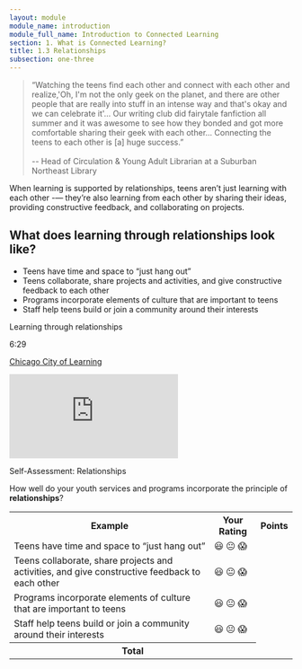 ```yaml
---
layout: module
module_name: introduction
module_full_name: Introduction to Connected Learning
section: 1. What is Connected Learning?
title: 1.3 Relationships
subsection: one-three
---
```


<!-- quote from INTK_035 -->

> “Watching the teens find each other and connect with each other and realize,'Oh, I'm not the only geek on the planet, and there are other people that are really into stuff in an intense way and that's okay and we can celebrate it'... Our writing club did fairytale fanfiction all summer and it was awesome to see how they bonded and got more comfortable sharing their geek with each other... Connecting the teens to each other is [a] huge success.”<br/><br/>-- Head of Circulation & Young Adult Librarian at a Suburban Northeast Library

When learning is supported by relationships, teens aren’t just learning with each other -— they’re also learning from each other by sharing their ideas, providing constructive feedback, and collaborating on projects.

## What does learning through relationships look like?  
* Teens have time and space to “just hang out”
* Teens collaborate, share projects and activities, and give constructive feedback to each other
* Programs incorporate elements of culture that are important to teens
* Staff help teens build or join a community around their interests

<div class="case_study_box">
  <p class="box-title">Learning through relationships</p>
  <p class="videotime">6:29</p> <p class="source"><a href="https://www.youtube.com/channel/UCK3lhPDfexvG10DUROwVVhw" class="external">Chicago City of Learning</a></p>
  <div class="video">
<iframe src="https://www.youtube.com/embed/whc_ZivyEdA" frameborder="0" allow="autoplay; encrypted-media" allowfullscreen></iframe></div>
  </div>

 <div class="reflection">
	<p>Self-Assessment: Relationships</p>
	<p>How well do your youth services and programs incorporate the principle of <b>relationships</b>?</p>
	<table class="worksheet">
		<tr>
			<th>Example</th>
			<th>Your Rating</th>
			<th>Points</th>
		</tr>
		<tr>
			<td>Teens have time and space to “just hang out”</td>
			<td>😃 😐 😱</td>
			<td></td>
		</tr>
		<tr>
			<td>Teens collaborate, share projects and activities, and give constructive feedback to each other</td>
			<td>😃 😐 😱</td>
			<td></td>
		</tr>
		<tr>
			<td>Programs incorporate elements of culture that are important to teens</td>
			<td>😃 😐 😱</td>
			<td></td>
		</tr>
		<tr>
			<td>Staff help teens build or join a community around their interests</td>
			<td>😃 😐 😱</td>
			<td></td>
		</tr>
				<tr>
			<th colspan="2">Total</th>
			<td></td>
		</tr>
	</table>
</div>

